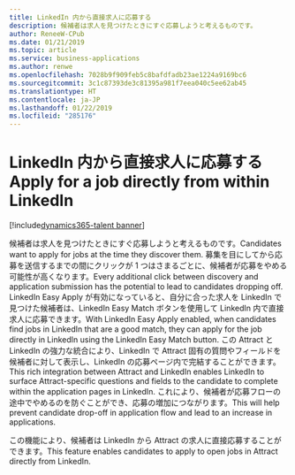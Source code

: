 ```yaml
---
title: LinkedIn 内から直接求人に応募する
description: 候補者は求人を見つけたときにすぐ応募しようと考えるものです。
author: ReneeW-CPub
ms.date: 01/21/2019
ms.topic: article
ms.service: business-applications
ms.author: renwe
ms.openlocfilehash: 7028b9f909feb5c8bafdfadb23ae1224a9169bc6
ms.sourcegitcommit: 3c1c87393de3c81395a981f7eea040c5ee62ab45
ms.translationtype: HT
ms.contentlocale: ja-JP
ms.lasthandoff: 01/22/2019
ms.locfileid: "285176"
---
```

#  <a name="apply-for-a-job-directly-from-within-linkedin"></a><span data-ttu-id="83eb3-103">LinkedIn 内から直接求人に応募する</span><span class="sxs-lookup"><span data-stu-id="83eb3-103">Apply for a job directly from within LinkedIn</span></span>
[!include[dynamics365-talent banner](../../includes/dynamics365-talent.md)]





<span data-ttu-id="83eb3-104">候補者は求人を見つけたときにすぐ応募しようと考えるものです。</span><span class="sxs-lookup"><span data-stu-id="83eb3-104">Candidates want to apply for jobs at the time they discover them.</span></span> <span data-ttu-id="83eb3-105">募集を目にしてから応募を送信するまでの間にクリックが 1 つはさまるごとに、候補者が応募をやめる可能性が高くなります。</span><span class="sxs-lookup"><span data-stu-id="83eb3-105">Every additional click between discovery and application submission has the potential to lead to candidates dropping off.</span></span> <span data-ttu-id="83eb3-106">LinkedIn Easy Apply が有効になっていると、自分に合った求人を LinkedIn で見つけた候補者は、LinkedIn Easy Match ボタンを使用して LinkedIn 内で直接求人に応募できます。</span><span class="sxs-lookup"><span data-stu-id="83eb3-106">With LinkedIn Easy Apply enabled, when candidates find jobs in LinkedIn that are a good match, they can apply for the job directly in LinkedIn using the LinkedIn Easy Match button.</span></span> <span data-ttu-id="83eb3-107">この Attract と LinkedIn の強力な統合により、LinkedIn で Attract 固有の質問やフィールドを候補者に対して表示し、LinkedIn の応募ページ内で完結することができます。</span><span class="sxs-lookup"><span data-stu-id="83eb3-107">This rich integration between Attract and LinkedIn enables LinkedIn to surface Attract-specific questions and fields to the candidate to complete within the application pages in LinkedIn.</span></span> <span data-ttu-id="83eb3-108">これにより、候補者が応募フローの途中でやめるのを防ぐことができ、応募の増加につながります。</span><span class="sxs-lookup"><span data-stu-id="83eb3-108">This will help prevent candidate drop-off in application flow and lead to an increase in applications.</span></span>

<span data-ttu-id="83eb3-109">この機能により、候補者は LinkedIn から Attract の求人に直接応募することができます。</span><span class="sxs-lookup"><span data-stu-id="83eb3-109">This feature enables candidates to apply to open jobs in Attract directly from LinkedIn.</span></span>
